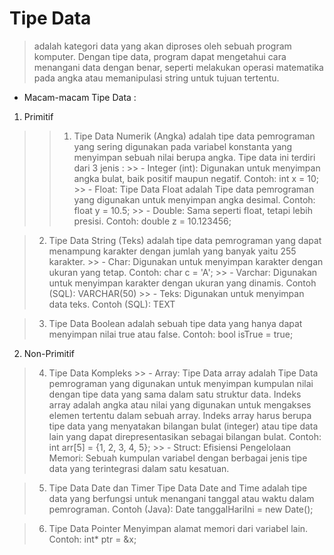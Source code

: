 # Tipe Data
> adalah kategori data yang akan diproses oleh sebuah program komputer. Dengan tipe data, program dapat mengetahui cara menangani data dengan benar, seperti melakukan operasi matematika pada angka atau memanipulasi string untuk tujuan tertentu.

* Macam-macam Tipe Data :
 1. Primitif
>> 1. Tipe Data Numerik (Angka)
 adalah tipe data pemrograman yang sering digunakan pada variabel konstanta yang menyimpan sebuah nilai berupa angka. Tipe data ini terdiri dari 3 jenis :
    >> - Integer (int): Digunakan untuk menyimpan angka bulat, baik positif maupun negatif. Contoh: int x = 10;
    >> - Float: Tipe Data Float adalah Tipe data pemrograman yang digunakan untuk menyimpan angka desimal. Contoh: float y = 10.5;
    >> - Double: Sama seperti float, tetapi lebih presisi. Contoh: double z = 10.123456;

> 2. Tipe Data String (Teks)
    adalah tipe data pemrograman yang dapat menampung karakter dengan jumlah yang banyak yaitu 255 karakter.
    >> - Char: Digunakan untuk menyimpan karakter dengan  ukuran yang tetap. Contoh: char c = 'A';
    >> - Varchar: Digunakan untuk menyimpan karakter dengan ukuran yang dinamis. Contoh (SQL): VARCHAR(50)
    >> - Teks: Digunakan untuk menyimpan data teks. Contoh (SQL): TEXT

> 3. Tipe Data Boolean
    adalah sebuah tipe data yang hanya dapat menyimpan nilai true atau false. Contoh: bool isTrue = true;

2. Non-Primitif
> 4. Tipe Data Kompleks
    >> - Array: Tipe Data array adalah Tipe Data pemrograman yang digunakan untuk menyimpan kumpulan nilai dengan tipe data yang sama dalam satu struktur data. Indeks array adalah angka atau nilai yang digunakan untuk mengakses elemen tertentu dalam sebuah array. Indeks array harus berupa tipe data yang menyatakan bilangan bulat (integer) atau tipe data lain yang dapat direpresentasikan sebagai bilangan bulat. Contoh: int arr[5] = {1, 2, 3, 4, 5};
    >> - Struct: Efisiensi Pengelolaan Memori: Sebuah kumpulan variabel dengan berbagai jenis tipe data yang terintegrasi dalam satu kesatuan. 

> 5. Tipe Data Date dan Timer
    Tipe Data Date and Time adalah tipe data yang berfungsi untuk menangani tanggal atau waktu dalam pemrograman. Contoh (Java): Date tanggalHariIni = new Date();

> 6. Tipe Data Pointer
    Menyimpan alamat memori dari variabel lain. Contoh: int* ptr = &x;